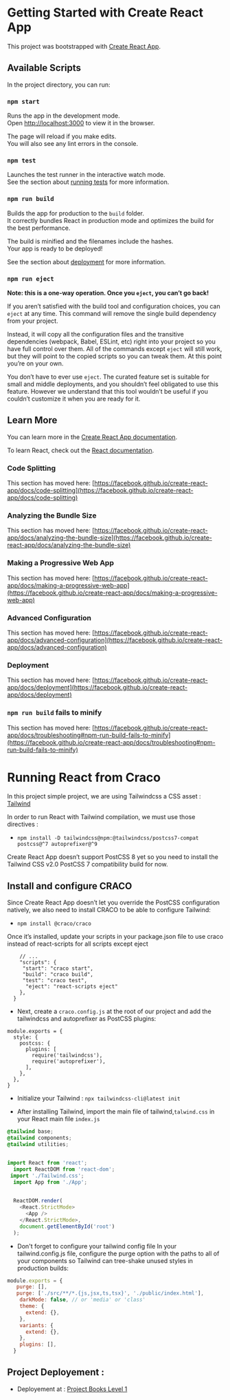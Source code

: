 # Getting Started with Create React App

This project was bootstrapped with [Create React App](https://github.com/facebook/create-react-app).

## Available Scripts

In the project directory, you can run:

### `npm start`

Runs the app in the development mode.\
Open [http://localhost:3000](http://localhost:3000) to view it in the browser.

The page will reload if you make edits.\
You will also see any lint errors in the console.

### `npm test`

Launches the test runner in the interactive watch mode.\
See the section about [running tests](https://facebook.github.io/create-react-app/docs/running-tests) for more information.

### `npm run build`

Builds the app for production to the `build` folder.\
It correctly bundles React in production mode and optimizes the build for the best performance.

The build is minified and the filenames include the hashes.\
Your app is ready to be deployed!

See the section about [deployment](https://facebook.github.io/create-react-app/docs/deployment) for more information.

### `npm run eject`

**Note: this is a one-way operation. Once you `eject`, you can’t go back!**

If you aren’t satisfied with the build tool and configuration choices, you can `eject` at any time. This command will remove the single build dependency from your project.

Instead, it will copy all the configuration files and the transitive dependencies (webpack, Babel, ESLint, etc) right into your project so you have full control over them. All of the commands except `eject` will still work, but they will point to the copied scripts so you can tweak them. At this point you’re on your own.

You don’t have to ever use `eject`. The curated feature set is suitable for small and middle deployments, and you shouldn’t feel obligated to use this feature. However we understand that this tool wouldn’t be useful if you couldn’t customize it when you are ready for it.

## Learn More

You can learn more in the [Create React App documentation](https://facebook.github.io/create-react-app/docs/getting-started).

To learn React, check out the [React documentation](https://reactjs.org/).

### Code Splitting

This section has moved here: [https://facebook.github.io/create-react-app/docs/code-splitting](https://facebook.github.io/create-react-app/docs/code-splitting)

### Analyzing the Bundle Size

This section has moved here: [https://facebook.github.io/create-react-app/docs/analyzing-the-bundle-size](https://facebook.github.io/create-react-app/docs/analyzing-the-bundle-size)

### Making a Progressive Web App

This section has moved here: [https://facebook.github.io/create-react-app/docs/making-a-progressive-web-app](https://facebook.github.io/create-react-app/docs/making-a-progressive-web-app)

### Advanced Configuration

This section has moved here: [https://facebook.github.io/create-react-app/docs/advanced-configuration](https://facebook.github.io/create-react-app/docs/advanced-configuration)

### Deployment

This section has moved here: [https://facebook.github.io/create-react-app/docs/deployment](https://facebook.github.io/create-react-app/docs/deployment)

### `npm run build` fails to minify

This section has moved here: [https://facebook.github.io/create-react-app/docs/troubleshooting#npm-run-build-fails-to-minify](https://facebook.github.io/create-react-app/docs/troubleshooting#npm-run-build-fails-to-minify)

# Running React from Craco 

In this project simple project, we are using Tailwindcss a CSS asset : [Tailwind](https://tailwindcss.com/)

In order to run React with Tailwind compilation, we must use those directives : 

- `npm install -D tailwindcss@npm:@tailwindcss/postcss7-compat postcss@^7 autoprefixer@^9`

Create React App doesn’t support PostCSS 8 yet so you need to install the Tailwind CSS v2.0 PostCSS 7 compatibility build for now.

## Install and configure CRACO
Since Create React App doesn’t let you override the PostCSS configuration natively, we also need to install CRACO to be able to configure Tailwind:

- `npm install @craco/craco`
  
Once it’s installed, update your scripts in your package.json file to use craco instead of react-scripts for all scripts except eject

```{
    // ...
    "scripts": {
     "start": "craco start",
     "build": "craco build",
     "test": "craco test",
      "eject": "react-scripts eject"
    },
  }

```

- Next, create a ``craco.config.js`` at the root of our project and add the tailwindcss and autoprefixer as PostCSS plugins:

```// craco.config.js
module.exports = {
  style: {
    postcss: {
      plugins: [
        require('tailwindcss'),
        require('autoprefixer'),
      ],
    },
  },
}
```
- Initialize your Tailwind : `npx tailwindcss-cli@latest init`
  
- After installing Tailwind, import the main file of tailwind,``talwind.css`` in your React main file `index.js`

```Tailwind.css
@tailwind base;
@tailwind components;
@tailwind utilities;
```

```index.js

import React from 'react';
  import ReactDOM from 'react-dom';
 import './Tailwind.css';
  import App from './App';
 

  ReactDOM.render(
    <React.StrictMode>
      <App />
    </React.StrictMode>,
    document.getElementById('root')
  );


```

- Don't forget to configure your tailwind config file In your tailwind.config.js file, configure the purge option with the paths to all of your components so Tailwind can tree-shake unused styles in production builds:

```tailwind.config.js
module.exports = {
   purge: [],
   purge: ['./src/**/*.{js,jsx,ts,tsx}', './public/index.html'],
    darkMode: false, // or 'media' or 'class'
    theme: {
      extend: {},
    },
    variants: {
      extend: {},
    },
    plugins: [],
  }

```

## Project Deployement : 

- Deployement at : [Project Books Level 1](https://hopeful-morse-32052f.netlify.app/)